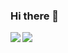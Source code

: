 ### Hi there 👋

<!--
**areyouokevan/areyouokevan** is a ✨ _special_ ✨ repository because its `README.md` (this file) appears on your GitHub profile.

Here are some ideas to get you started:

- 🔭 I’m currently working on ...
- 🌱 I’m currently learning ...
- 👯 I’m looking to collaborate on ...
- 🤔 I’m looking for help with ...
- 💬 Ask me about ...
- 📫 How to reach me: ...
- 😄 Pronouns: ...
- ⚡ Fun fact: ...
-->
<img align="left" src="https://github-readme-stats.vercel.app/api?username=areyouokevan&count_private=true&show_icons=true&hide_border=true&hide=stars"/>
<img align="left" src="https://github-readme-stats.vercel.app/api/top-langs/?username=areyouokevan&layout=compact&card_width=250&hide_border=true"/>

